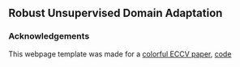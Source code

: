 ## Robust Unsupervised Domain Adaptation



### Acknowledgements

This webpage template was made for a [colorful ECCV paper](http://richzhang.github.io/colorization/), [code](https://github.com/richzhang/webpage-template.git)

